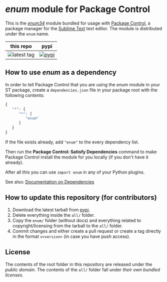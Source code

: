 # *enum* module for Package Control

This is the *[enum34][]* module
bundled for usage with [Package Control][],
a package manager
for the [Sublime Text][] text editor.
The module is distributed
under the `enum` name.


this repo | pypi
---- | ----
![latest tag](https://img.shields.io/github/tag/packagecontrol/enum34.svg) | [![pypi](https://img.shields.io/pypi/v/enum.svg)][pypi]


## How to use *enum* as a dependency

In order to tell Package Control
that you are using the *enum* module
in your ST package,
create a `dependencies.json` file
in your package root
with the following contents:

```js
{
   "*": {
      "*": [
         "enum"
      ]
   }
}
```

If the file exists already,
add `"enum"` to the every dependency list.

Then run the **Package Control: Satisfy Dependencies** command
to make Package Control
install the module for you locally
(if you don't have it already).

After all this
you can use `import enum`
in any of your Python plugins.

See also:
[Documentation on Dependencies](https://packagecontrol.io/docs/dependencies)


## How to update this repository (for contributors)

1. Download the latest tarball
   from [pypi][].
2. Delete everything inside the `all/` folder.
3. Copy the `enum/` folder (without docs)
   and everything related to copyright/licensing
   from the tarball
   to the `all/` folder.
4. Commit changes
   and either create a pull request
   or create a tag directly
   in the format `v<version>`
   (in case you have push access).


## License

The contents of the root folder
in this repository
are released
under the *public domain*.
The contents of the `all/` folder
fall under *their own bundled licenses*.


[enum34]: https://docs.python.org/3/library/enum.html
[Package Control]: http://packagecontrol.io/
[Sublime Text]: http://sublimetext.com/
[pypi]: https://pypi.python.org/pypi/enum34
